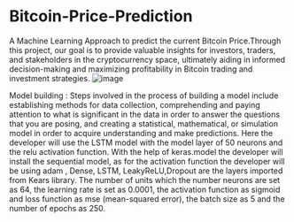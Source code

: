 # Bitcoin-Price-Prediction
A Machine Learning Approach to predict the current Bitcoin Price.Through this project, our goal is to provide valuable insights for investors, traders, and stakeholders in the cryptocurrency space, ultimately aiding in informed decision-making and maximizing profitability in Bitcoin trading and investment strategies.
![image](https://github.com/divya-patil132/Bitcoin-Price-Prediction/assets/127880624/a1d72386-b9de-4b3b-8d32-cc77eac9880e)

Model building :
Steps involved in the process of building a model include establishing methods for data collection, 
comprehending and paying attention to what is significant in the data in order to answer the questions that 
you are posing, and creating a statistical, mathematical, or simulation model in order to acquire 
understanding and make predictions.
Here the developer will use the LSTM model with the model layer of 50 neurons and the relu activation 
function. With the help of keras.model the developer will install the sequential model, as for the activation 
function the developer will be using adam , Dense, LSTM, LeakyReLU,Dropout are the layers imported 
from Kears library. 
The number of units which the number neurons are set as 64, the learning rate is set as 0.0001, the activation 
function as sigmoid and loss function as mse (mean-squared error), the batch size as 5 and the number of 
epochs as 250.
